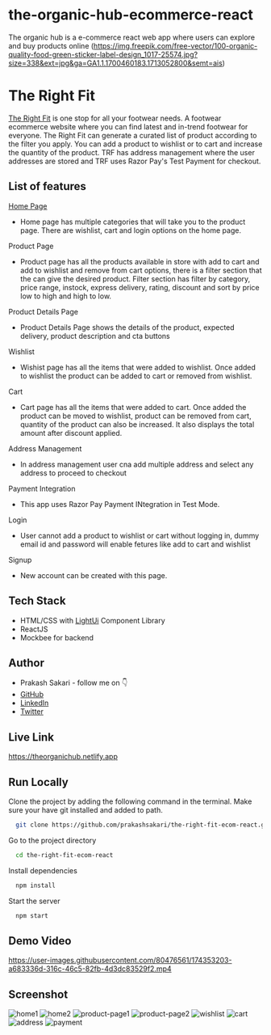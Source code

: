 # the-organic-hub-ecommerce-react
The organic hub is a e-commerce react web app where users can explore and buy products online
(https://img.freepik.com/free-vector/100-organic-quality-food-green-sticker-label-design_1017-25574.jpg?size=338&ext=jpg&ga=GA1.1.1700460183.1713052800&semt=ais)


# The Right Fit

[The Right Fit](https://therightfitstore.netlify.app/) is one stop for all your footwear needs. A footwear ecommerce website where you can find latest and in-trend footwear for everyone. The Right Fit can generate a curated list of product according to the filter you apply. You can add a product to wishlist or to cart and increase the quantity of the product. TRF has address management where the user addresses are stored and TRF uses Razor Pay's Test Payment for checkout.


## List of features
[Home Page](https://theorganichub.netlify.app/)
- Home page has multiple categories that will take you to the product page. There are wishlist, cart and login options on the home page.

Product Page
-   Product page has all the products available in store with add to cart and add to wishlist and remove from cart options, there is a filter section that the can give the desired product. Filter section has filter by category, price range, instock, express delivery, rating, discount and sort by price low to high and high to low.

Product Details Page
-   Product Details Page shows the details of the product, expected delivery, product description and cta buttons

Wishlist
-   Wishist page has all the items that were added to wishlist. Once added to wishlist the product can be added to cart or removed from wishlist.

Cart
-   Cart page has all the items that were added to cart. Once added the product can be moved to wishlist, product can be removed from cart, quantity of the product can also be increased. It also displays the total amount after discount applied.

Address Management
-   In address management user cna add multiple address and select any address to proceed to checkout

Payment Integration
-   This app uses Razor Pay Payment INtegration in Test Mode.

Login
-   User cannot add a product to wishlist or cart without logging in, dummy email id and password will enable fetures like add to cart and wishlist

Signup
-   New account can be created with this page.



## Tech Stack

- HTML/CSS with [LightUi](https://uilight.netlify.app/) Component Library
- ReactJS
- Mockbee for backend


## Author

-   Prakash Sakari - follow me on 👇
-   [GitHub](https://www.github.com/abhinav2697)
-   [LinkedIn](https://www.linkedin.com/in/prakashsakari/)
-   [Twitter](https://twitter.com/prakashsakari)


## Live Link

https://theorganichub.netlify.app


## Run Locally

Clone the project by adding the following command in the terminal.
Make sure your have git installed and added to path.

```bash
  git clone https://github.com/prakashsakari/the-right-fit-ecom-react.git
```

Go to the project directory

```bash
  cd the-right-fit-ecom-react
```

Install dependencies

```bash
  npm install
```

Start the server

```bash
  npm start
```

## Demo Video
https://user-images.githubusercontent.com/80476561/174353203-a683336d-316c-46c5-82fb-4d3dc83529f2.mp4




## Screenshot
![home1](https://user-images.githubusercontent.com/80476561/174353291-9aed0f6c-4171-4052-948d-095ae12ecbb8.png)
![home2](https://user-images.githubusercontent.com/80476561/174353314-1b5bd344-edd7-4cdc-9032-b950d1cf5d6b.png)
![product-page1](https://user-images.githubusercontent.com/80476561/174353349-b34cd494-8b0a-4fe8-aefc-a283e84b19f3.png)
![product-page2](https://user-images.githubusercontent.com/80476561/174353383-ce54eabb-5043-4b5c-b3ed-bc1c5b24990c.png)
![wishlist](https://user-images.githubusercontent.com/80476561/174353421-66f6612a-e93a-4adb-ae26-5be56a694642.png)
![cart](https://user-images.githubusercontent.com/80476561/174353434-d7864676-307c-464c-b02c-9e7b0920acda.png)
![address](https://user-images.githubusercontent.com/80476561/174353450-e0d607c8-3515-4239-b121-60c4ace94cf5.png)
![payment](https://user-images.githubusercontent.com/80476561/174353495-26c1084f-f42e-4388-91b0-999460ee2881.png)
